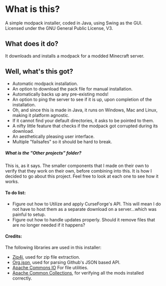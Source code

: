 # What is this?
A simple modpack installer, coded in Java, using Swing as the GUI.
Licensed under the GNU General Public License, V3.

## What does it do?
It downloads and installs a modpack for a modded Minecraft server.

## Well, what's this got?
- Automatic modpack installation.
- An option to download the pack file for manual installation.
- Automatically backs up any pre-existing mods!
- An option to ping the server to see if it is up, upon completion of the installation.
- Oh, and since this is made in Java, it runs on Windows, Mac and Linux, making it platform agnostic.
- If it cannot find your default directories, it asks to be pointed to them.
- A nifty little feature that checks if the modpack got corrupted during its download.
- An aesthetically pleasing user interface.
- Multiple "failsafes" so it should be hard to break.

##### What is the "Other projects" folder?
This is, as it says. The smaller components that I made on their own to verify that they work on their own, before combining into this. It is how I decided to go about this project. Feel free to look at each one to see how it works.

#### To do list:
- Figure out how to Utilize and apply CurseForge's API. This will mean I do not have to host them as a separate download on a server...which was painful to setup.
- Figure out how to handle updates properly. Should it remove files that are no longer needed if it happens? 


#### Credits:
The following libraries are used in this installer:
- [Zip4j](https://mvnrepository.com/artifact/net.lingala.zip4j/zip4j), used for zip file extraction.
- [Org.json](https://mvnrepository.com/artifact/org.json/json), used for parsing Github's JSON based API.
- [Apache Commons IO](https://mvnrepository.com/artifact/org.apache.commons/commons-io/1.3.2) For file utilities.
- [Apache Common Collections](https://mvnrepository.com/artifact/org.apache.commons), for verifying all the mods installed correctly.


